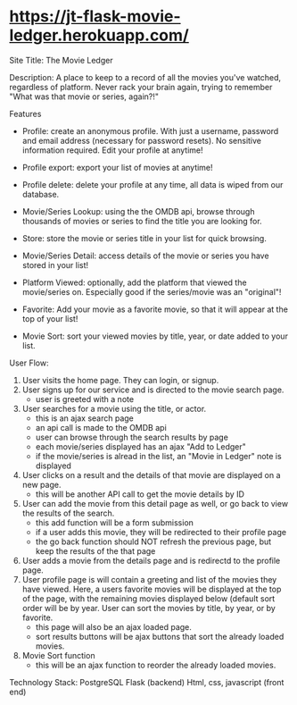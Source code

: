 # https://jt-flask-movie-ledger.herokuapp.com/

Site Title: The Movie Ledger

Description: A place to keep to a record of all the movies you've watched, regardless of platform.  Never rack your brain again, trying to remember "What was that movie or series, again?!"


Features
- Profile: create an anonymous profile.  With just a username, password and email address (necessary for password resets).  No sensitive information required.  Edit your profile at anytime!

- Profile export: export your list of movies at anytime!

- Profile delete: delete your profile at any time, all data is wiped from our database.

- Movie/Series Lookup: using the the OMDB api, browse through thousands of movies or series to find the title you are looking for.

- Store: store the movie or series title in your list for quick browsing.

- Movie/Series Detail: access details of the movie or series you have stored in your list!

- Platform Viewed: optionally, add the platform that viewed the movie/series on.  Especially good if the series/movie was an "original"!

- Favorite:  Add your movie as a favorite movie, so that it will appear at the top of your list!

- Movie Sort: sort your viewed movies by title, year, or date added to your list.


User Flow:
1. User visits the home page.  They can login, or signup.
2. User signs up for our service and is directed to the movie search page.
    - user is greeted with a note
3. User searches for a movie using the title, or actor.
    - this is an ajax search page
    - an api call is made to the OMDB api
    - user can browse through the search results by page
    - each movie/series displayed has an ajax "Add to Ledger"
    - if the movie/series is alread in the list, an "Movie in Ledger" note is displayed
4. User clicks on a result and the details of that movie are displayed on a new page.
    - this will be another API call to get the movie details by ID
5. User can add the movie from this detail page as well, or go back to view the results of the search.
    - this add function will be a form submission
    - if a user adds this movie, they will be redirected to their profile page
    - the go back function should NOT refresh the previous page, but keep the results of the that page
6. User adds a movie from the details page and is redirectd to the profile page.
7. User profile page is will contain a greeting and list of the movies they have viewed.  Here, a users favorite movies will be displayed at the top of the page, with the remaining movies displayed below (default sort order will be by year.  User can sort the movies by title, by year, or by favorite.
    - this page will also be an ajax loaded page.
    - sort results buttons will be ajax buttons that sort the already loaded movies.
8. Movie Sort function
    - this will be an ajax function to reorder the already loaded movies.


Technology Stack:
PostgreSQL
Flask (backend)
Html, css, javascript (front end)